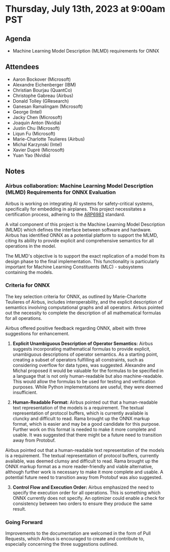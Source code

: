 # Thursday, July 13th, 2023 at 9:00am PST

## Agenda

* Machine Learning Model Description (MLMD) requirements for ONNX

## Attendees

* Aaron Bockover (Microsoft)
* Alexandre Eichenberger (IBM)
* Christian Bourjau (QuantCo)
* Christophe Gabreau (Airbus)
* Donald Tolley (GResearch)
* Ganesan Ramalingam (Microsoft)
* George (Intel)
* Jacky Chen (Microsoft)
* Joaquin Anton (Nvidia)
* Justin Chu (Microsoft)
* Liqun Fu (Microsoft)
* Marie-Charlotte Teulieres (Airbus)
* Michal Karzynski (Intel)
* Xavier Dupré (Microsoft)
* Yuan Yao (Nvidia)

## Notes

### Airbus collaboration: Machine Learning Model Description (MLMD) Requirements for ONNX Evaluation

Airbus is working on integrating AI systems for safety-critical systems, specifically for embedding in airplanes.
This project necessitates a certification process, adhering to the 
[ARP6983](https://www.sae.org/standards/content/arp6983/) standard. 

A vital component of this project is the Machine Learning Model Description (MLMD) which 
defines the interface between software and hardware. Airbus has identified ONNX as a potential platform
to support the MLMD, citing its ability to provide explicit and comprehensive semantics for all operations in the model.

The MLMD's objective is to support the exact replication of a model from its design phase
to the final implementation. This functionality is particularly important 
for Machine Learning Constituents (MLC) - subsystems containing the models.


### Criteria for ONNX

The key selection criteria for ONNX, as outlined by Marie-Charlotte Teulieres of Airbus, includes interoperability, 
and the explicit description of semantics involving computational graphs and all operators. 
Airbus pointed out the necessity to complete the description of all mathematical formulas for all operations. 

Airbus offered positive feedback regarding ONNX, albeit with three suggestions for enhancement.

1. **Explicit Unambiguous Description of Operator Semantics:** 
Airbus suggests incorporating mathematical formulas to provide explicit, unambiguous descriptions
of operator semantics. As a starting point, creating a subset of operators fulfilling all constraints,
such as considering overflow for data types, was suggested. Alexandre and Michal proposed it would be valuable 
for the formulas to be specified in a language that is not only human-readable but also machine-readable.
This would allow the formulas to be used for testing and verification purposes.
While Python implementations are useful, they were deemed insufficient.

2. **Human-Readable Format:** 
Airbus pointed out that a human-readable text representation of the models is a requirement. 
The textual representation of protocol buffers, which is currently available is cluncky and difficult to read.
Rama brought up the ONNX markup format, which is easier and may be a good candidate for this purpose. 
Further work on this format is needed to make it more complete and usable.
It was suggested that there might be a future need to transition away from Protobuf.

Airbus pointed out that a human-readable text representation of the models is a requirement. 
The textual representation of protocol buffers, currently available, was deemed clumsy and difficult to read.
Rama brought up the ONNX markup format as a more reader-friendly and viable alternative, 
although further work is necessary to make it more complete and usable. 
A potential future need to transition away from Protobuf was also suggested.

3. **Control Flow and Execution Order:** Airbus emphasized the need to specify the execution order for all operations. 
This is something which ONNX currently does not specify. 
An optimizer could enable a check for consistency between two orders to ensure they produce the same result.

### Going Forward

Improvements to the documentation are welcomed in the form of Pull Requests, which Airbus is encouraged 
to create and contribute to, especially concerning the three suggestions outlined.

